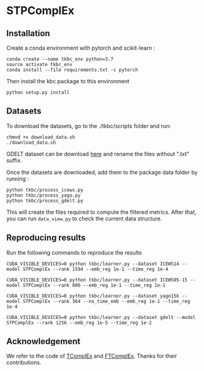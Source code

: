 # STPComplEx 
## Installation
Create a conda environment with pytorch and scikit-learn :
```
conda create --name tkbc_env python=3.7
source activate tkbc_env
conda install --file requirements.txt -c pytorch
```

Then install the kbc package to this environment
```
python setup.py install
```

## Datasets

To download the datasets, go to the ./tkbc/scripts folder and run:
```
chmod +x download_data.sh
./download_data.sh
```

GDELT dataset can be download [here](https://github.com/BorealisAI/de-simple/tree/master/datasets/gdelt) and rename the files without ".txt" suffix.

Once the datasets are downloaded, add them to the package data folder by running :
```
python tkbc/process_icews.py
python tkbc/process_yago.py
python tkbc/process_gdelt.py
```

This will create the files required to compute the filtered metrics.
After that, you can run `data_view.py` to check the current data structure.

## Reproducing results

Run the following commands to reproduce the results

```
CUDA_VISIBLE_DEVICES=0 python tkbc/learner.py --dataset ICEWS14 --model STPComplEx --rank 1594 --emb_reg 1e-1 --time_reg 1e-4 

CUDA_VISIBLE_DEVICES=0 python tkbc/learner.py --dataset ICEWS05-15 --model STPComplEx --rank 886 --emb_reg 1e-1 --time_reg 1e-1  

CUDA_VISIBLE_DEVICES=0 python tkbc/learner.py --dataset yago15k --model STPComplEx --rank 364 --no_time_emb --emb_reg 1e-1 --time_reg 1e-4

CUDA_VISIBLE_DEVICES=0 python tkbc/learner.py --dataset gdelt --model STPComplEx --rank 1256 --emb_reg 1e-5 --time_reg 1e-2 

```

## Acknowledgement
We refer to the code of [TComplEx](https://github.com/facebookresearch/tkbc) and [FTComplEx](https://github.com/trungnnhcmue/FTPComplEx). Thanks for their contributions.
